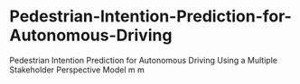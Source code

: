 # Pedestrian-Intention-Prediction-for-Autonomous-Driving

Pedestrian Intention Prediction for Autonomous Driving Using a Multiple Stakeholder Perspective Model
m
m
